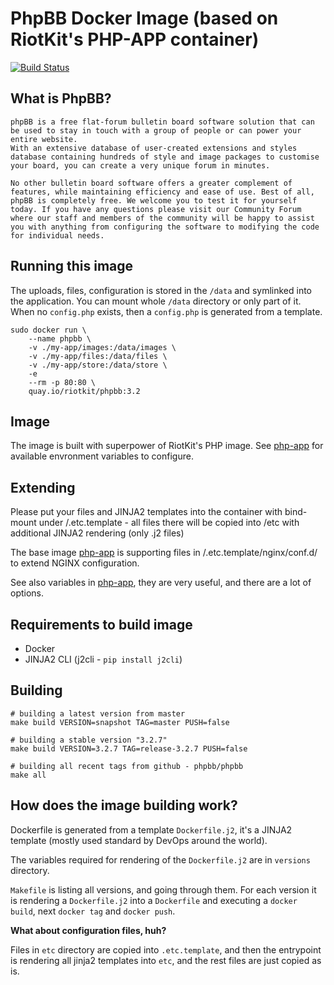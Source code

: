 PhpBB Docker Image (based on RiotKit's PHP-APP container)
=========================================================

[![Build Status](https://travis-ci.org/riotkit-org/docker-phpbb.svg?branch=master)](https://travis-ci.org/riotkit-org/docker-phpbb)

## What is PhpBB?

```
phpBB is a free flat-forum bulletin board software solution that can be used to stay in touch with a group of people or can power your entire website. 
With an extensive database of user-created extensions and styles database containing hundreds of style and image packages to customise your board, you can create a very unique forum in minutes.

No other bulletin board software offers a greater complement of features, while maintaining efficiency and ease of use. Best of all, phpBB is completely free. We welcome you to test it for yourself today. If you have any questions please visit our Community Forum where our staff and members of the community will be happy to assist you with anything from configuring the software to modifying the code for individual needs.
```

## Running this image

The uploads, files, configuration is stored in the `/data` and symlinked into the application.
You can mount whole `/data` directory or only part of it. When no `config.php` exists, then a `config.php` is generated from a template.

```
sudo docker run \ 
    --name phpbb \
    -v ./my-app/images:/data/images \
    -v ./my-app/files:/data/files \
    -v ./my-app/store:/data/store \
    -e 
    --rm -p 80:80 \
    quay.io/riotkit/phpbb:3.2
```

## Image

The image is built with superpower of RiotKit's PHP image. See
[php-app](https://github.com/riotkit-org/docker-php-app) for available
envronment variables to configure.

## Extending

Please put your files and JINJA2 templates into the container with
bind-mount under /.etc.template - all files there will be copied into
/etc with additional JINJA2 rendering (only .j2 files)

The base image [php-app](https://github.com/riotkit-org/docker-php-app)
is supporting files in /.etc.template/nginx/conf.d/ to extend NGINX
configuration.

See also variables in
[php-app](https://github.com/riotkit-org/docker-php-app), they are very
useful, and there are a lot of options.

## Requirements to build image

- Docker
- JINJA2 CLI (j2cli - `pip install j2cli`)

## Building

```
# building a latest version from master
make build VERSION=snapshot TAG=master PUSH=false

# building a stable version "3.2.7"
make build VERSION=3.2.7 TAG=release-3.2.7 PUSH=false

# building all recent tags from github - phpbb/phpbb
make all
```

## How does the image building work?

Dockerfile is generated from a template `Dockerfile.j2`, it's a JINJA2
template (mostly used standard by DevOps around the world). 

The variables required for rendering of the `Dockerfile.j2` are in
`versions` directory. 

`Makefile` is listing all versions, and going through them. For each
version it is rendering a `Dockerfile.j2` into a `Dockerfile` and
executing a `docker build`, next `docker tag` and `docker push`.

**What about configuration files, huh?**

Files in `etc` directory are copied into `.etc.template`, and then the
entrypoint is rendering all jinja2 templates into `etc`, and the rest
files are just copied as is.
